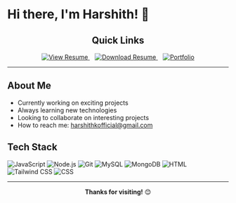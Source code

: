# Hi there, I'm Harshith! 👋

<div align="center">

## Quick Links

<a href="https://github.com/HarshithKDev/HarshithKDev/blob/main/Harshith_K.pdf" target="_blank">
  <img src="https://img.shields.io/badge/📄%20View%20Resume-2196F3?style=for-the-badge&logoColor=white" alt="View Resume"/>
</a>
&nbsp;&nbsp;
<a href="https://github.com/HarshithKDev/HarshithKDev/raw/main/HARSHITH_K.pdf" download>
  <img src="https://img.shields.io/badge/📥%20Download%20Resume-4CAF50?style=for-the-badge&logoColor=white" alt="Download Resume"/>
</a>
&nbsp;&nbsp;
<a href="https://harshith-k.netlify.app" target="_blank">
  <img src="https://img.shields.io/badge/🌐%20Portfolio-FF9800?style=for-the-badge&logoColor=white" alt="Portfolio"/>
</a>

</div>

---

## About Me

- Currently working on exciting projects
- Always learning new technologies
- Looking to collaborate on interesting projects
- How to reach me: [harshithkofficial@gmail.com](mailto:harshithkofficial@gmail.com)

## Tech Stack

![JavaScript](https://img.shields.io/badge/-JavaScript-F7DF1E?style=flat-square&logo=javascript&logoColor=black)
![Node.js](https://img.shields.io/badge/-Node.js-339933?style=flat-square&logo=node.js&logoColor=white)
![Git](https://img.shields.io/badge/-Git-F05032?style=flat-square&logo=git&logoColor=white)
![MySQL](https://img.shields.io/badge/-MySQL-4479A1?style=flat-square&logo=mysql&logoColor=white)
![MongoDB](https://img.shields.io/badge/-MongoDB-47A248?style=flat-square&logo=mongodb&logoColor=white)
![HTML](https://img.shields.io/badge/-HTML-E34F26?style=flat-square&logo=html5&logoColor=white)
![Tailwind CSS](https://img.shields.io/badge/-Tailwind%20CSS-06B6D4?style=flat-square&logo=tailwindcss&logoColor=white)
![CSS](https://img.shields.io/badge/-CSS-1572B6?style=flat-square&logo=css3&logoColor=white)


---

<div align="center">

**Thanks for visiting!** 😊

</div>
